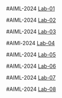 #AIML-2024
[Lab-01](https://github.com/divyanshuforaiml/2203A52014-AIML-2024.git)

#AIML-2024
[Lab-02](https://github.com/divyanshuforaiml/2203A52014-AIML-2024.git)

#AIML-2024
[Lab-03](https://github.com/divyanshuforaiml/2203A52014-AIML-2024.git)

#AIMl-2024
[Lab-04](https://github.com/divyanshuforaiml/2203A52014-AIML-2024.git)

#AIML-2024
[Lab-05](https://github.com/divyanshuforaiml/2203A52014-AIML-2024.git)

#AIML-2024
[Lab-06](https://github.com/divyanshuforaiml/2203A52014-AIML-2024.git)

#AIML-2024
[Lab-07](https://github.com/divyanshuforaiml/2203A52014-AIML-2024.git)

#AIML-2024
[Lab-08](https://github.com/divyanshuforaiml/2203A52014-AIML-2024.git)

